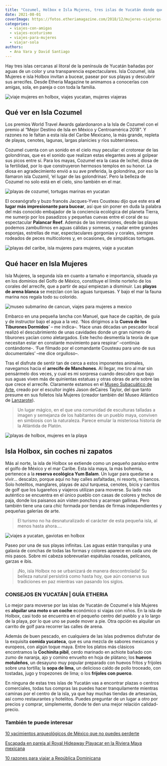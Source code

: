 ```yaml
---
title: "Cozumel, Holbox e Isla Mujeres, tres islas de Yucatán donde querrás quedarte a vivir"
date: 2021-08-01
coverImage: https://fotos.etheriamagazine.com/2018/12/mujeres-viajeras-islas-yucatan.jpg
categories: 
  - viajes-con-amigas
  - viajes-ecoturismo
  - viajes-para-mujeres
  - viajar-sola
authors: 
  - Ana Vara y David Santiago
---
```


Hay tres islas cercanas al litoral de la península de Yucatán bañadas por aguas de un color y una transparencia espectaculares. Isla Cozumel, isla Mujeres e isla Holbox invitan a bucear, pasear por sus playas y descubrir sus arrecifes. Desde Etheria Magazine te animamos a conocerlas con amigas, sola, en pareja o con toda la familia.

![viaje mujeres en holbox, viajes yucatan, mujeres viajeras](https://fotos.etheriamagazine.com/2018/12/Mujeres-viajeras-Yucatan.jpg "Relax en la isla de Holbox.")

## Qué ver en Isla Cozumel

Los premios World Travel Awards galardonaron a la Isla de Cozumel con el premio al 
“Mejor Destino de Isla en México y Centroamérica 2018”. Y razones no le faltan a esta 
isla del Caribe Mexicano, la más grande, repleta de playas, cenotes, lagunas, largas 
planicies y ríos subterráneos. 

Cozumel cuenta con un sonido en el cielo muy peculiar: el crotorear de las golondrinas, 
que es el sonido que realizan estas elegantes aves al golpear sus picos entre sí. Para 
los mayas, Cozumel era la casa de Ixchel, diosa de la fertilidad, por lo que 
construyeron hermosos templos en su honor. La diosa en agradecimiento envió a su ave 
preferida, la golondrina, por eso la llamaron isla Cuzamil, ‘el lugar de las 
golondrinas’. Pero la belleza de Cozumel no solo está en el cielo, sino también en el 
mar. 

![playas de cozumel, tortugas marinas en yucatan](https://fotos.etheriamagazine.com/2018/12/viajes-yucatan-mujeres-tortugas.jpg "Playas infinitas y tortugas marinas forman parte del paisaje de Cozumel.")

El oceanógrafo y buzo francés Jacques-Yves Cousteau dijo que este era **el lugar más 
impresionante para bucear**, así que sin poner en duda la palabra del más conocido 
embajador de la conciencia ecológica del planeta Tierra, me sumerjo por los pasadizos y 
pequeñas cuevas entre el coral de su espectacular **Palancar Reef**. Además de las 
inmersiones, desde las playas podemos zambullirnos en aguas cálidas y someras, y nadar 
entre grandes esponjas, estrellas de mar, espectaculares gorgonias y corales, siempre 
rodeados de peces multicolores y, en ocasiones, de simpáticas tortugas. 

![playas del caribe, isla mujeres para mujeres, viaje a yucatan](https://fotos.etheriamagazine.com/2018/12/mujeres-viajeras-islas-yucatan.jpg "La diversión está asegurada en Isla Mujeres.")

## Qué hacer en Isla Mujeres

Isla Mujeres, la segunda isla en cuanto a tamaño e importancia, situada ya en los 
dominios del Golfo de México, constituye el límite norteño de los corales del arrecife, 
que a partir de aquí empiezan a disminuir. Las **playas de arena blanca** se mezclan con 
las aguas turquesas. Y bajo el mar la fauna marina nos regala todo su colorido. 

![museo submarino de cancun, viajes para mujeres a mexico](https://fotos.etheriamagazine.com/2018/12/Mujeres-viajeras-Yucatan-museo-submarino.jpg "Museo Subacuático de Arte en Cancún (MUSA).")

Embarco en una pequeña lancha con Manuel, que hace de capitán, de guía y de instructor 
bajo el agua a la vez. ‘Nos dirigimos a la **Cueva de los Tiburones Dormidos**’ – me 
indica–. ‘Hace unas décadas un pescador local realizó el descubrimiento de unas 
cavidades donde un gran número de tiburones yacían como aletargados. Este hecho 
desmentía la teoría de que necesitan estar en constante movimiento para respirar’ 
–continúa contándome-. ‘Fue filmado por el comandante Cousteau para uno de sus 
documentales’ –me dice orgulloso–. 

Tras el disfrute de sentir tan de cerca a estos imponentes animales, navegamos hacia el 
**arrecife de Manchones**. Al llegar, me tiro al mar sin pensármelo dos veces, y cual es 
mi sorpresa cuando descubro que bajo sus aguas viven más de quinientas estatuas y otras 
obras de arte sobre las que crece el arrecife. Claramente estamos en el [Museo 
Subacuático de Arte](https://musamexico.org/es/), creado por el escultor inglés Jason 
deCaires Taylor, del que tanto presume en sus folletos Isla Mujeres (creador también del 
Museo Atlántico de [Lanzarote](https://etheriamagazine.com/2018/10/03/lanzarote-o-la-furia-de-la-tierra/)). 

> Un lugar mágico, en el que una comunidad de esculturas talladas a imagen y semejanza de 
> los habitantes de un pueblo maya, conviven en simbiosis con la naturaleza. Parece emular 
> la misteriosa historia de la Atlántida de Platón. 

![playas de holbox, mujeres en la playa](https://fotos.etheriamagazine.com/2018/12/que-ver-en-yucatan.jpg "Las cristalinas aguas de Holbox son una invitación constante al baño.")

## Isla Holbox, sin coches ni zapatos

Más al norte, la isla de Holbox se extiende como un pequeño paraíso entre el golfo de 
México y el mar Caribe. Esta isla maya, la más bohemia, pertenece a la **reserva 
ecológica Yum Balam**. Un lugar para quedarse a vivir… descalzo, porque aquí no hay 
calles asfaltadas, ni resorts, ni bancos. Solo hotelitos, manglares, playas de azul 
turquesa, cenotes, bicis y carritos de golf que los lugareños y viajeros utilizan para 
moverse. Su lado más auténtico se encuentra en el único pueblo con casas de colores y 
techos de paja, donde los paisanos aún visten ponchos y acarrean gallinas. Pero también 
tiene una cara _chic_ formada por tiendas de firmas independientes y pequeñas galerías 
de arte. 

> El turismo no ha desnaturalizado el carácter de esta pequeña isla, al menos hasta 
> ahora…. 

![viajes a yucatan, gaviotas en holbox](https://fotos.etheriamagazine.com/2018/12/yucatan-viajes-mexico.jpg "Las gaviotas forman parte del paisaje en Holbox (Yucatán, México).")

Paseo por una de sus playas infinitas. Las aguas están tranquilas y una galaxia de 
conchas de todas las formas y colores aparece en cada uno de mis pasos. Sobre mi cabeza 
sobrevuelan espátulas rosadas, pelícanos, garzas e ibis. 

> ¡No, isla Holbox no se urbanizará de manera descontrolada! Su belleza natural persistirá 
> como hasta hoy, que aún conserva sus tradiciones en paz mientras van pasando los siglos. 

### CONSEJOS EN YUCATÁN | GUÍA ETHERIA

Lo mejor para moverse por las islas de Yucatán de Cozumel e Isla Mujeres es **alquilar 
una moto o un coche** económico si viajas con niños. En la isla de Holbox, casi todo se 
encuentra en el pequeño centro del pueblo y a lo largo de la playa, por lo que uno se 
puede mover a pie. Otra opción es alquilar un carrito de golf para recorrer las calles 
de arena. 

Además de buen pescado, en cualquiera de las islas podremos disfrutar de la exquisita 
**comida yucateca**, que es una mezcla de sabores mexicanos y europeos, con algún toque 
maya. Entre los platos más clásicos encontramos la **Cochinita pibil**, cerdo marinado 
en achiote bañado con zumo de naranja, ajo y comino envuelto en hoja de plátano; los 
**huevos motuleños**, un desayuno muy popular preparado con huevos fritos y frijoles 
sobre una tortilla; la **sopa de lima,** un delicioso caldo de pollo troceado, con 
tostadas, jugo y tropezones de lima; o los **frijoles con puerco**. 

En ninguna de estas tres islas de Yucatán vas a encontrar plazas o centros comerciales, 
todas tus compras las puedes hacer tranquilamente mientras caminas por el centro de la 
isla, ya que hay muchas tiendas de artesanías, así como restaurantes y hotelitos. Puedes 
preguntar de un lugar a otro por precios y comprar, simplemente, donde te den una mejor 
relación calidad-precio. 

### También te puede interesar

[10 yacimientos arqueológicos de México que no puedes 
perderte](https://etheriamagazine.com/2021/03/30/mejores-yacimientos-arqueologicos-mexico/) 

[Escapada en pareja al Royal Hideaway Playacar en la Riviera Maya 
mexicana](https://etheriamagazine.com/2020/04/07/escapada-en-pareja-en-el-royal-hideaway-playacar-en-la-riviera-maya-mexicana/) 

[10 razones para viajar a República 
Dominicana](https://etheriamagazine.com/2018/05/18/10-razones-para-visitar-punta-cana-republica-dominicana/)
